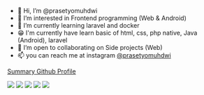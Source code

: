 - 👋 Hi, I’m @prasetyomuhdwi
- 👀 I’m interested in Frontend programming (Web & Android)
- 🌱 I’m currently learning laravel and docker
- 😁 I'm currently have learn basic of html, css, php native, Java (Android), laravel
- 💞️ I’m open to collaborating on Side projects (Web)
- 📫 you can reach me at instagram [@prasetyomuhdwi](https://www.instagram.com/prasetyomuhdwi/)

[Summary Github Profile](https://github.com/vn7n24fzkq/github-profile-summary-cards)

![](http://github-profile-summary-cards.vercel.app/api/cards/profile-details?username=prasetyomuhdwi&theme=dark)
![](http://github-profile-summary-cards.vercel.app/api/cards/repos-per-language?username=prasetyomuhdwi&theme=dark)
![](http://github-profile-summary-cards.vercel.app/api/cards/most-commit-language?username=prasetyomuhdwi&theme=dark)
![](http://github-profile-summary-cards.vercel.app/api/cards/stats?username=prasetyomuhdwi&theme=dark)
![](http://github-profile-summary-cards.vercel.app/api/cards/productive-time?username=prasetyomuhdwi&theme=dark&utcOffset=7)
